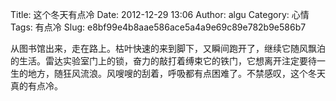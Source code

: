Title: 这个冬天有点冷
Date: 2012-12-29 13:06
Author: algu
Category: 心情
Tags: 有点冷
Slug: e8bf99e4b8aae586ace5a4a9e69c89e782b9e586b7

从图书馆出来，走在路上。枯叶快速的来到脚下，又瞬间跑开了，继续它随风飘泊的生活。雷达实验室门上的锁，奋力的敲打着缚束它的铁门，它想离开注定要待一生的地方，随狂风流浪。风嗖嗖的刮着，呼吸都有点困难了。不禁感叹，这个冬天真的有点冷。
